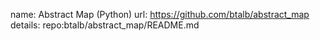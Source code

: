 name: Abstract Map (Python)
url: https://github.com/btalb/abstract_map
details: repo:btalb/abstract_map/README.md
